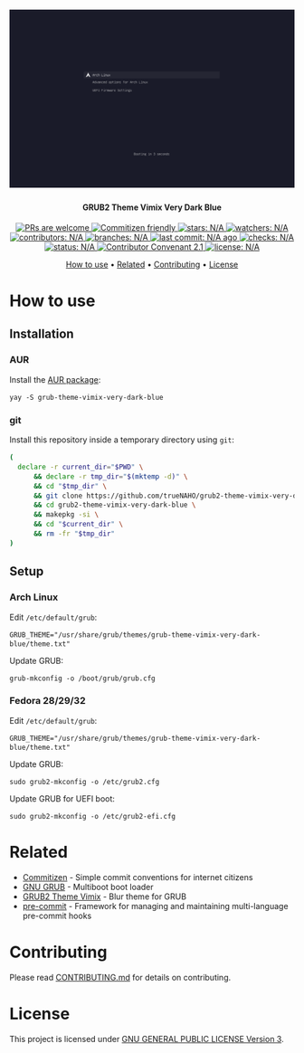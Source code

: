 <h1 align="center">
  <img
      src="docs/preview.png"
      alt="PREVIEW"
  >
</h1>

<h4 align="center">
  GRUB2 Theme Vimix Very Dark Blue
</h4>

<p align="center">
  <a href="docs/CONTRIBUTING.md">
    <img
        src="https://badgen.net/badge/PRs/welcome"
        alt="PRs are welcome"
    >
  </a>

  <a href="http://commitizen.github.io/cz-cli/">
    <img
        src="https://badgen.net/badge/Commitizen/friendly"
        alt="Commitizen friendly"
    >
  </a>

  <a href="https://badgen.net/github/stars/trueNAHO/grub2-theme-vimix-very-dark-blue?cache=0">
    <img
        src="https://badgen.net/github/stars/trueNAHO/grub2-theme-vimix-very-dark-blue?cache=0"
        alt="stars: N/A"
    >
  </a>

  <a href="https://badgen.net/github/watchers/trueNAHO/grub2-theme-vimix-very-dark-blue?cache=0">
    <img
        src="https://badgen.net/github/watchers/trueNAHO/grub2-theme-vimix-very-dark-blue?cache=0"
        alt="watchers: N/A"
    >
  </a>

  <a href="https://badgen.net/github/contributors/trueNAHO/grub2-theme-vimix-very-dark-blue?cache=0">
    <img
        src="https://badgen.net/github/contributors/trueNAHO/grub2-theme-vimix-very-dark-blue?cache=0"
        alt="contributors: N/A"
    >
  </a>

  <a href="https://badgen.net/github/branches/trueNAHO/grub2-theme-vimix-very-dark-blue?cache=0">
    <img
        src="https://badgen.net/github/branches/trueNAHO/grub2-theme-vimix-very-dark-blue?cache=0"
        alt="branches: N/A"
    >
  </a>

  <a href="https://badgen.net/github/last-commit/trueNAHO/grub2-theme-vimix-very-dark-blue/master?cache=0">
    <img
        src="https://badgen.net/github/last-commit/trueNAHO/grub2-theme-vimix-very-dark-blue/master?cache=0"
        alt="last commit: N/A ago"
    >
  </a>

  <a href="https://badgen.net/github/checks/trueNAHO/grub2-theme-vimix-very-dark-blue?cache=0">
    <img
        src="https://badgen.net/github/checks/trueNAHO/grub2-theme-vimix-very-dark-blue?cache=0"
        alt="checks: N/A"
    >
  </a>

  <a href="https://badgen.net/github/status/trueNAHO/grub2-theme-vimix-very-dark-blue?cache=0">
    <img
        src="https://badgen.net/github/status/trueNAHO/grub2-theme-vimix-very-dark-blue?cache=0"
        alt="status: N/A"
    >
  </a>

  <a href="docs/CODE_OF_CONDUCT.md">
    <img
        src="https://badgen.net/badge/Contributor%20Convenant/2.1"
        alt="Contributor Convenant 2.1"
    >
  </a>

  <a href="LICENSE">
    <img
        src="https://badgen.net/github/license/trueNAHO/grub2-theme-vimix-very-dark-blue"
        alt="license: N/A"
    >
  </a>
</p>

<p align="center">
  <a href="#how-to-use">How to use</a> •
  <a href="#related">Related</a> •
  <a href="#contrbuting">Contributing</a> •
  <a href="#license">License</a>
</p>

# How to use

## Installation

### AUR

Install the [AUR
package](https://aur.archlinux.org/packages/grub-theme-vimix-very-dark-blue):

```shell
yay -S grub-theme-vimix-very-dark-blue
```

### git

Install this repository inside a temporary directory using `git`:

```bash
(
  declare -r current_dir="$PWD" \
      && declare -r tmp_dir="$(mktemp -d)" \
      && cd "$tmp_dir" \
      && git clone https://github.com/trueNAHO/grub2-theme-vimix-very-dark-blue.git \
      && cd grub2-theme-vimix-very-dark-blue \
      && makepkg -si \
      && cd "$current_dir" \
      && rm -fr "$tmp_dir"
)
```

## Setup

### Arch Linux

Edit `/etc/default/grub`:

```shell
GRUB_THEME="/usr/share/grub/themes/grub-theme-vimix-very-dark-blue/theme.txt"
```

Update GRUB:

```shell
grub-mkconfig -o /boot/grub/grub.cfg
```

### Fedora 28/29/32

Edit `/etc/default/grub`:

```shell
GRUB_THEME="/usr/share/grub/themes/grub-theme-vimix-very-dark-blue/theme.txt"
```

Update GRUB:

```shell
sudo grub2-mkconfig -o /etc/grub2.cfg
```

Update GRUB for UEFI boot:

```shell
sudo grub2-mkconfig -o /etc/grub2-efi.cfg
```

# Related

- [Commitizen](http://commitizen.github.io/cz-cli/) - Simple commit conventions
  for internet citizens
- [GNU GRUB](https://www.gnu.org/software/grub/) - Multiboot boot loader
- [GRUB2 Theme Vimix](https://github.com/Se7endAY/grub2-theme-vimix) - Blur
  theme for GRUB
- [pre-commit](https://pre-commit.com/) - Framework for managing and
  maintaining multi-language pre-commit hooks

# Contributing

Please read [CONTRIBUTING.md](docs/CONTRIBUTING.md) for details on contributing.

# License

This project is licensed under [GNU GENERAL PUBLIC LICENSE Version 3](LICENSE).
